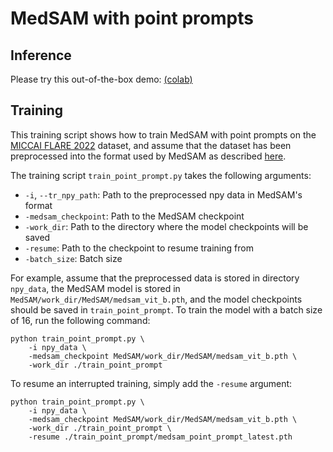 # MedSAM with point prompts 

## Inference

Please try this out-of-the-box demo: [(colab)](https://colab.research.google.com/drive/1cCBw_IhdPiWE4sN7QwqKJPgAFlWsKgkm?usp=sharing)

## Training

This training script shows how to train MedSAM with point prompts on the [MICCAI FLARE 2022](https://flare22.grand-challenge.org/) dataset, and assume that the dataset has been preprocessed into the format used by MedSAM as described [here](https://github.com/bowang-lab/MedSAM#data-preprocessing).

The training script `train_point_prompt.py` takes the following arguments:
* `-i`, `--tr_npy_path`: Path to the preprocessed npy data in MedSAM's format
* `-medsam_checkpoint`: Path to the MedSAM checkpoint
* `-work_dir`: Path to the directory where the model checkpoints will be saved
* `-resume`: Path to the checkpoint to resume training from
* `-batch_size`: Batch size

For example, assume that the preprocessed data is stored in directory `npy_data`, the MedSAM model is stored in `MedSAM/work_dir/MedSAM/medsam_vit_b.pth`, and the model checkpoints should be saved in `train_point_prompt`. To train the model with a batch size of 16, run the following command:
```
python train_point_prompt.py \
    -i npy_data \
    -medsam_checkpoint MedSAM/work_dir/MedSAM/medsam_vit_b.pth \
    -work_dir ./train_point_prompt
```

To resume an interrupted training, simply add the `-resume` argument:
```
python train_point_prompt.py \
    -i npy_data \
    -medsam_checkpoint MedSAM/work_dir/MedSAM/medsam_vit_b.pth \
    -work_dir ./train_point_prompt \
    -resume ./train_point_prompt/medsam_point_prompt_latest.pth
```
